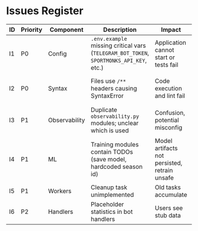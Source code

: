 # Issues Register

| ID | Priority | Component | Description | Impact | Location | RCA | Fix Steps | Acceptance | Risks |
| -- | -------- | --------- | ----------- | ------ | -------- | --- | --------- | --------- | ----- |
| I1 | P0 | Config | `.env.example` missing critical vars (`TELEGRAM_BOT_TOKEN`, `SPORTMONKS_API_KEY`, etc.) | Application cannot start or tests fail | `.env.example` vs `config.py` | Docs drift | Align `.env.example` with `config.py` | `python -m pydantic_settings` loads without missing values | Low: requires doc update |
| I2 | P0 | Syntax | Files use `/**` headers causing SyntaxError | Code execution and lint fail | `telegram/middlewares.py:1`, `ml/base_poisson_glm.py:1`, `app/data_processor/__init__.py:1`, etc. | Non-Python comment style | Replace with triple-quoted docstrings | `python -m py_compile` passes | Medium: many files |
| I3 | P1 | Observability | Duplicate `observability.py` modules; unclear which is used | Confusion, potential misconfig | `observability.py`, `app/observability.py` | Historical leftovers | Remove root module; ensure single implementation | Smoke tests still pass | Low |
| I4 | P1 | ML | Training modules contain TODOs (save model, hardcoded season id) | Model artifacts not persisted, retrain unsafe | `app/ml/train_base_glm.py:31`, `scripts/train_model.py:728` | Incomplete implementation | Implement persistence and parameterization | Tests for training save artifacts | Medium |
| I5 | P1 | Workers | Cleanup task unimplemented | Old tasks accumulate | `workers/task_manager.py:520` | Not yet implemented | Implement cleanup logic | Smoke test for cleanup passes | Low |
| I6 | P2 | Handlers | Placeholder statistics in bot handlers | Users see stub data | `telegram/handlers/start.py:214`, `telegram/handlers/help.py:63` | Feature not implemented | Fetch and display real stats | Bot commands return real stats | Low |
